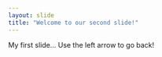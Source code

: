 ```yaml
---
layout: slide
title: "Welcome to our second slide!"
---
```

My first slide...
Use the left arrow to go back!
